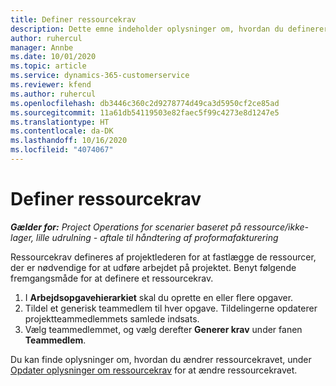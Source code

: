 ```yaml
---
title: Definer ressourcekrav
description: Dette emne indeholder oplysninger om, hvordan du definerer ressourcekravsoplysninger.
author: ruhercul
manager: Annbe
ms.date: 10/01/2020
ms.topic: article
ms.service: dynamics-365-customerservice
ms.reviewer: kfend
ms.author: ruhercul
ms.openlocfilehash: db3446c360c2d9278774d49ca3d5950cf2ce85ad
ms.sourcegitcommit: 11a61db54119503e82faec5f99c4273e8d1247e5
ms.translationtype: HT
ms.contentlocale: da-DK
ms.lasthandoff: 10/16/2020
ms.locfileid: "4074067"
---
```

# <a name="define-resource-requirements"></a>Definer ressourcekrav

_**Gælder for:** Project Operations for scenarier baseret på ressource/ikke-lager, lille udrulning - aftale til håndtering af proformafakturering_

Ressourcekrav defineres af projektlederen for at fastlægge de ressourcer, der er nødvendige for at udføre arbejdet på projektet. Benyt følgende fremgangsmåde for at definere et ressourcekrav.

1.  I **Arbejdsopgavehierarkiet** skal du oprette en eller flere opgaver.
2.  Tildel et generisk teammedlem til hver opgave. Tildelingerne opdaterer projektteammedlemmets samlede indsats.
3.  Vælg teammedlemmet, og vælg derefter **Generer krav** under fanen **Teammedlem**.

Du kan finde oplysninger om, hvordan du ændrer ressourcekravet, under [Opdater oplysninger om ressourcekrav](define-resource-requirements.md) for at ændre ressourcekravet.